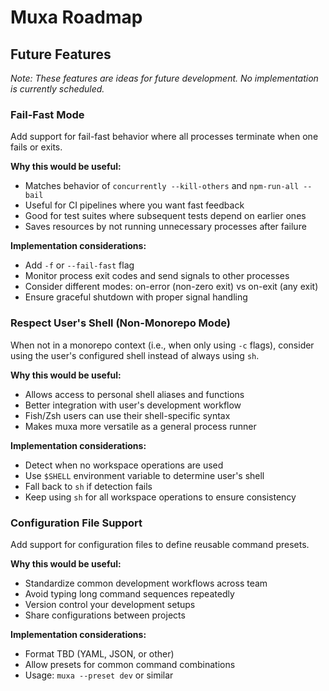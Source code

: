 # Muxa Roadmap

## Future Features

*Note: These features are ideas for future development. No implementation is currently scheduled.*

### Fail-Fast Mode

Add support for fail-fast behavior where all processes terminate when one fails or exits.

**Why this would be useful:**

- Matches behavior of `concurrently --kill-others` and `npm-run-all --bail`
- Useful for CI pipelines where you want fast feedback
- Good for test suites where subsequent tests depend on earlier ones
- Saves resources by not running unnecessary processes after failure

**Implementation considerations:**

- Add `-f` or `--fail-fast` flag
- Monitor process exit codes and send signals to other processes
- Consider different modes: on-error (non-zero exit) vs on-exit (any exit)
- Ensure graceful shutdown with proper signal handling

### Respect User's Shell (Non-Monorepo Mode)

When not in a monorepo context (i.e., when only using `-c` flags), consider using the user's configured shell instead of always using `sh`.

**Why this would be useful:**

- Allows access to personal shell aliases and functions
- Better integration with user's development workflow
- Fish/Zsh users can use their shell-specific syntax
- Makes muxa more versatile as a general process runner

**Implementation considerations:**

- Detect when no workspace operations are used
- Use `$SHELL` environment variable to determine user's shell
- Fall back to `sh` if detection fails
- Keep using `sh` for all workspace operations to ensure consistency

### Configuration File Support

Add support for configuration files to define reusable command presets.

**Why this would be useful:**

- Standardize common development workflows across team
- Avoid typing long command sequences repeatedly
- Version control your development setups
- Share configurations between projects

**Implementation considerations:**

- Format TBD (YAML, JSON, or other)
- Allow presets for common command combinations
- Usage: `muxa --preset dev` or similar

